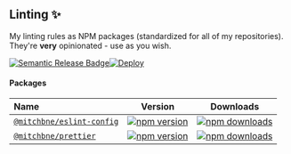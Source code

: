 ## Linting ✨

My linting rules as NPM packages (standardized for all of my repositories). They're **very** opinionated - use as you wish.

<div style="display: flex;">
  <a href="https://github.com/semantic-release/semantic-release">
    <img alt="Semantic Release Badge" src="https://img.shields.io/badge/%20%20%F0%9F%93%A6%F0%9F%9A%80-semantic--release-e10079.svg">
  </a>
  <a href="https://github.com/mitchbne/linting/actions/workflows/deploy.yml">
    <img alt="Deploy" src="https://github.com/mitchbne/linting/actions/workflows/deploy.yml/badge.svg?branch=main">
  </a>
</div>

#### Packages

| Name                                                                                              |                                                              Version                                                              |                                                              Downloads                                                               |
| :------------------------------------------------------------------------------------------------ | :-------------------------------------------------------------------------------------------------------------------------------: | :----------------------------------------------------------------------------------------------------------------------------------: |
| [`@mitchbne/eslint-config`](https://github.com/mitchbne/linting/tree/main/packages/eslint-config) | [![npm version](https://img.shields.io/npm/v/@mitchbne/eslint-config.svg)](https://www.npmjs.com/package/@mitchbne/eslint-config) | [![npm downloads](https://img.shields.io/npm/dt/@mitchbne/eslint-config.svg)](https://www.npmjs.com/package/@mitchbne/eslint-config) |
| [`@mitchbne/prettier`](https://github.com/mitchbne/linting/tree/main/packages/prettier)           |      [![npm version](https://img.shields.io/npm/v/@mitchbne/prettier.svg)](https://www.npmjs.com/package/@mitchbne/prettier)      |      [![npm downloads](https://img.shields.io/npm/dt/@mitchbne/prettier.svg)](https://www.npmjs.com/package/@mitchbne/prettier)      |
